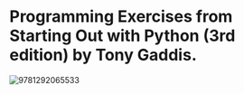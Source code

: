 # Programming Exercises from Starting Out with Python (3rd edition) by Tony Gaddis.

![9781292065533](https://user-images.githubusercontent.com/63537226/147760992-8bdac070-8d6a-424d-9a97-3cdd84b705d4.png)
